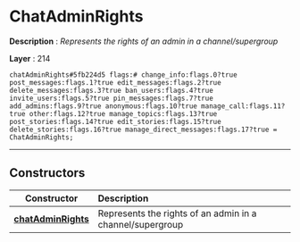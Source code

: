 # ChatAdminRights

**Description** : *Represents the rights of an admin in a channel/supergroup*

**Layer** : 214

```tl
chatAdminRights#5fb224d5 flags:# change_info:flags.0?true post_messages:flags.1?true edit_messages:flags.2?true delete_messages:flags.3?true ban_users:flags.4?true invite_users:flags.5?true pin_messages:flags.7?true add_admins:flags.9?true anonymous:flags.10?true manage_call:flags.11?true other:flags.12?true manage_topics:flags.13?true post_stories:flags.14?true edit_stories:flags.15?true delete_stories:flags.16?true manage_direct_messages:flags.17?true = ChatAdminRights;
```

---

## Constructors

| Constructor | Description |
| :---: | :--- |
| [**chatAdminRights**](constructor/chatAdminRights) | Represents the rights of an admin in a channel/supergroup |